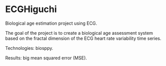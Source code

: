 # ECGHiguchi

Biological age estimation project using ECG.

The goal of the project is to create a biological age assessment system based on the fractal dimension of the ECG heart rate variability time series.

Technologies: biosppy.

Results: big mean squared error (MSE).
